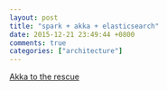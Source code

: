 ```yaml
---
layout: post
title: "spark + akka + elasticsearch"
date: 2015-12-21 23:49:44 +0800
comments: true
categories: ["architecture"]
---
```


<!-- more -->

[Akka to the rescue]

[Akka to the rescue]:http://blog.premium-minds.com/akka-to-the-rescue/